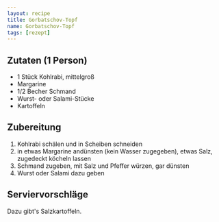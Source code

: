 ```yaml
---
layout: recipe
title: Gorbatschov-Topf
name: Gorbatschov-Topf
tags: [rezept]
---
```


## Zutaten (1 Person)

* 1 Stück Kohlrabi, mittelgroß
* Margarine
* 1/2 Becher Schmand
* Wurst- oder Salami-Stücke
* Kartoffeln

## Zubereitung

1. Kohlrabi schälen und in Scheiben schneiden
2. in etwas Margarine andünsten (kein Wasser zugegeben), etwas Salz, zugedeckt köcheln lassen
3. Schmand zugeben, mit Salz und Pfeffer würzen, gar dünsten
4. Wurst oder Salami dazu geben

## Serviervorschläge

Dazu gibt's Salzkartoffeln.